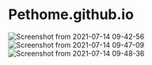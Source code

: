 # Pethome.github.io


![Screenshot from 2021-07-14 09-42-56](https://user-images.githubusercontent.com/87135895/125575611-25d6766b-a7b9-4cfa-8eda-144856ad3a29.png)
![Screenshot from 2021-07-14 09-47-09](https://user-images.githubusercontent.com/87135895/125576117-ac0e24b2-edd5-4367-9dff-e4d2aebf52d2.png)
![Screenshot from 2021-07-14 09-48-36](https://user-images.githubusercontent.com/87135895/125576697-bd56875d-75eb-4ae4-80db-94ae32007a86.png)

